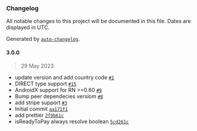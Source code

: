 ### Changelog

All notable changes to this project will be documented in this file. Dates are displayed in UTC.

Generated by [`auto-changelog`](https://github.com/CookPete/auto-changelog).

#### 3.0.0

> 29 May 2023

- update version and add country code [`#1`](https://github.com/EnricoBarbieri1997/react-native-google-pay/pull/1)
- DIRECT type support [`#15`](https://github.com/EnricoBarbieri1997/react-native-google-pay/pull/15)
- AndroidX support for RN &gt;=0.60 [`#9`](https://github.com/EnricoBarbieri1997/react-native-google-pay/pull/9)
- Bump peer dependecies versiom [`#8`](https://github.com/EnricoBarbieri1997/react-native-google-pay/pull/8)
- add stripe support [`#3`](https://github.com/EnricoBarbieri1997/react-native-google-pay/pull/3)
- Initial commit [`aa171f1`](https://github.com/EnricoBarbieri1997/react-native-google-pay/commit/aa171f13baccf6c42242f2b5c063d30e0576ef9a)
- add prettier [`2f9b61c`](https://github.com/EnricoBarbieri1997/react-native-google-pay/commit/2f9b61cf0416cc3da446b1538b4b27a29660b8d4)
- isReadyToPay always resolve boolean [`5cd261c`](https://github.com/EnricoBarbieri1997/react-native-google-pay/commit/5cd261c04d0a02877b96fd0b6464c2bb9a6d1e30)

